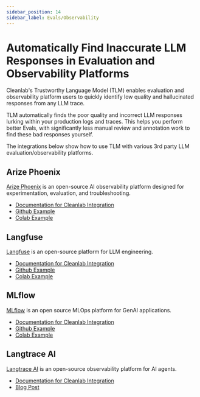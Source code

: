 ```yaml
---
sidebar_position: 14
sidebar_label: Evals/Observability
---
```


# Automatically Find Inaccurate LLM Responses in Evaluation and Observability Platforms

Cleanlab's Trustworthy Language Model (TLM) enables evaluation and observability platform users to quickly identify low quality and hallucinated responses from any LLM trace.

TLM automatically finds the poor quality and incorrect LLM responses lurking within your production logs and traces. This helps you perform better Evals, with significantly less manual review and annotation work to find these bad responses yourself.

The integrations below show how to use TLM with various 3rd party LLM evaluation/observability platforms.

## Arize Phoenix

[Arize Phoenix](https://github.com/Arize-ai/phoenix) is an open-source AI observability platform designed for experimentation, evaluation, and troubleshooting.

- [Documentation for Cleanlab Integration](https://arize.com/docs/phoenix/integrations/evaluation-integrations/cleanlab)
- [Github Example](https://github.com/Arize-ai/phoenix/blob/main/tutorials/integrations/evaluating_traces_cleanlabTLM.ipynb)
- [Colab Example](https://colab.research.google.com/github/Arize-ai/phoenix/blob/main/tutorials/integrations/evaluating_traces_cleanlabTLM.ipynb)

## Langfuse

[Langfuse](https://langfuse.com/) is an open-source platform for LLM engineering.

- [Documentation for Cleanlab Integration](https://langfuse.com/docs/integrations/other/cleanlab)
- [Github Example](https://github.com/langfuse/langfuse-docs/blob/main/cookbook/evaluation_of_llms_with_cleanlab.ipynb)
- [Colab Example](https://colab.research.google.com/github/langfuse/langfuse-docs/blob/main/cookbook/evaluation_of_llms_with_cleanlab.ipynb)

## MLflow

[MLflow](https://mlflow.org/) is an open source MLOps platform for GenAI applications.

- [Documentation for Cleanlab Integration](https://mlflow.org/blog/tlm-tracing)
- [Github Example](https://github.com/cleanlab/cleanlab-tools/blob/main/TLM-MLflow-Integration/evaluating_traces_TLM_mlflow_dl.ipynb)
- [Colab Example](https://colab.research.google.com/github/cleanlab/cleanlab-tools/blob/main/TLM-MLflow-Integration/evaluating_traces_TLM_mlflow_dl.ipynb)

## Langtrace AI

[Langtrace AI](https://www.langtrace.ai/) is an open-source observability platform for AI agents.

- [Documentation for Cleanlab Integration](https://docs.langtrace.ai/supported-integrations/llm-frameworks/cleanlab)
- [Blog Post](https://www.langtrace.ai/blog/langtrace-adds-support-for-cleanlab-tlm)
